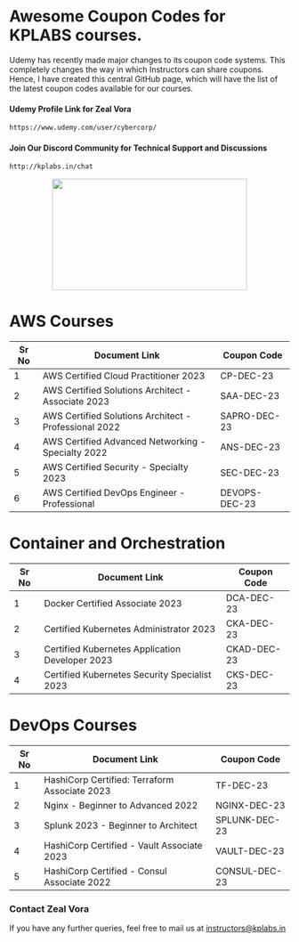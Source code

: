# Awesome Coupon Codes for KPLABS courses.

Udemy has recently made major changes to its coupon code systems. This completely changes the way in which Instructors can share coupons. Hence, I have created this central GitHub page, which will have the list of the latest coupon codes available for our courses.

#### Udemy Profile Link for Zeal Vora

```sh
https://www.udemy.com/user/cybercorp/
```
#### Join Our Discord Community for Technical Support and Discussions

```sh
http://kplabs.in/chat
```
<p align="center">
  <img width="350" height="200" src="https://i.ibb.co/b3jFkkk/discord-terraform.png">
</p>

# AWS Courses 

| Sr No | Document Link | Coupon Code |
| ------ | ------ | ------ |
| 1 |AWS Certified Cloud Practitioner 2023 | CP-DEC-23 | 
| 2 |AWS Certified Solutions Architect - Associate  2023| SAA-DEC-23 |
| 3 |AWS Certified Solutions Architect - Professional 2022 | SAPRO-DEC-23 |
| 4 |AWS Certified Advanced Networking - Specialty 2022 | ANS-DEC-23 |
| 5 |AWS Certified Security - Specialty 2023 | SEC-DEC-23 |
| 6 |AWS Certified DevOps Engineer - Professional | DEVOPS-DEC-23 |

# Container and Orchestration

| Sr No | Document Link | Coupon Code |
| ------ | ------ | ------ |
| 1 | Docker Certified Associate 2023 | DCA-DEC-23 | 
| 2 | Certified Kubernetes Administrator 2023 | CKA-DEC-23 | 
| 3 | Certified Kubernetes Application Developer 2023 | CKAD-DEC-23 | 
| 4 | Certified Kubernetes Security Specialist 2023 | CKS-DEC-23 | 

# DevOps Courses

| Sr No | Document Link | Coupon Code |
| ------ | ------ | ------ |
| 1 | HashiCorp Certified: Terraform Associate 2023 | TF-DEC-23 | 
| 2 | Nginx - Beginner to Advanced 2022 | NGINX-DEC-23 | 
| 3 | Splunk 2023 - Beginner to Architect | SPLUNK-DEC-23 | 
| 4 | HashiCorp Certified - Vault Associate 2023 | VAULT-DEC-23 | 
| 5 | HashiCorp Certified - Consul Associate 2022 | CONSUL-DEC-23	 | 




### Contact Zeal Vora
If you have any further queries, feel free to mail us at instructors@kplabs.in
